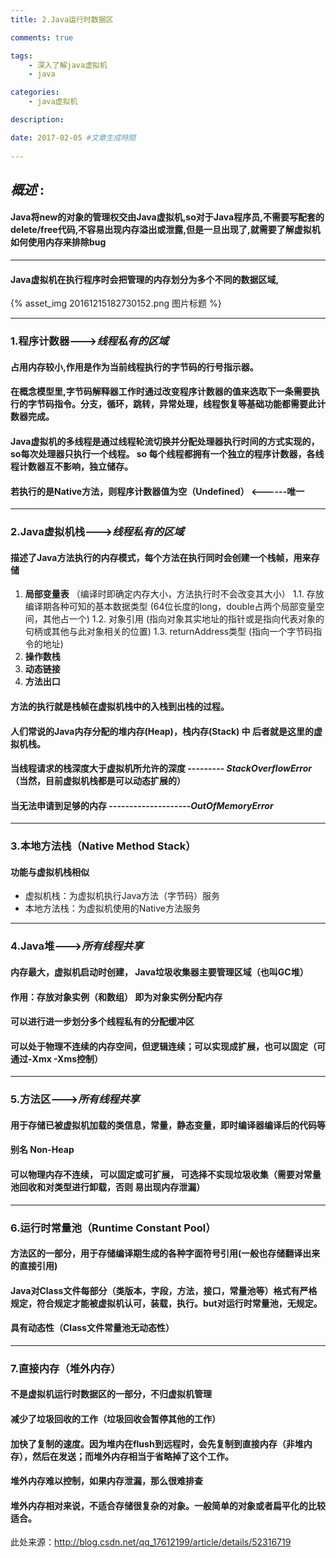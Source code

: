 ```yaml
---
title: 2.Java运行时数据区

comments: true    

tags: 
    - 深入了解java虚拟机
    - java

categories: 
    - java虚拟机

description:

date: 2017-02-05 #文章生成時間
   
---
```


## *概述* : 
#### Java将new的对象的管理权交由Java虚拟机,so对于Java程序员,不需要写配套的delete/free代码,不容易出现内存溢出或泄露,但是一旦出现了,就需要了解虚拟机如何使用内存来排除bug
----------
#### Java虚拟机在执行程序时会把管理的内存划分为多个不同的数据区域,
{% asset_img 20161215182730152.png 图片标题 %}

----------

### **1.程序计数器**--->*线程私有的区域*
#### 占用内存较小,作用是**作为当前线程执行的字节码的行号指示器**。
#### 在概念模型里,字节码解释器工作时通过改变程序计数器的值来选取下一条需要执行的字节码指令。分支，循环，跳转，异常处理，线程恢复等基础功能都需要此计数器完成。
#### Java虚拟机的多线程是通过线程轮流切换并分配处理器执行时间的方式实现的，so每次处理器只执行一个线程。 so **每个线程都拥有一个独立的程序计数器**，各线程计数器互不影响，独立储存。
#### 若执行的是Native方法，则程序计数器值为空（Undefined） <------唯一


<!--more-->

----------

### **2.Java虚拟机栈**--->*线程私有的区域*
#### 描述了Java方法执行的内存模式，每个方法在执行同时会创建一个栈帧，用来存储

 1. **局部变量表** （编译时即确定内存大小，方法执行时不会改变其大小）
 1.1. 存放编译期各种可知的基本数据类型  (64位长度的long，double占两个局部变量空间，其他占一个)
 1.2. 对象引用  (指向对象其实地址的指针或是指向代表对象的句柄或其他与此对象相关的位置)
 1.3. returnAddress类型  (指向一个字节码指令的地址)
 2. **操作数栈**
 3. **动态链接**
 4. **方法出口**

#### **方法的执行就是栈帧在虚拟机栈中的入栈到出栈的过程**。
#### 人们常说的Java内存分配的堆内存(Heap)，栈内存(Stack) 中 后者就是这里的虚拟机栈。
#### 当线程请求的栈深度大于虚拟机所允许的深度 --------- *StackOverflowError*（当然，目前虚拟机栈都是可以动态扩展的）
#### 当无法申请到足够的内存 --------------------*OutOfMemoryError*
----------

### **3.本地方法栈**（Native Method Stack）
#### 功能与虚拟机栈相似

 - 虚拟机栈：为虚拟机执行Java方法（字节码）服务
 - 本地方法栈：为虚拟机使用的Native方法服务 
 - ----------

### **4.Java堆**--->*所有线程共享*
#### 内存最大，虚拟机启动时创建， Java垃圾收集器主要管理区域（也叫**GC堆**）
#### 作用：**存放对象实例（和数组）** 即为对象实例分配内存
#### 可以进行进一步划分多个线程私有的分配缓冲区
#### 可以处于物理不连续的内存空间，但逻辑连续；可以实现成扩展，也可以固定（可通过-Xmx -Xms控制）
 - ----------
### **5.方法区**--->*所有线程共享*
#### 用于**存储已被虚拟机加载的类信息，常量，静态变量，即时编译器编译后的代码等**
#### 别名 Non-Heap 
#### 可以物理内存不连续， 可以固定或可扩展， 可选择不实现垃圾收集（需要对常量池回收和对类型进行卸载，否则 易出现内存泄漏）
 - ----------

### **6.运行时常量池（Runtime Constant Pool）**
#### 方法区的一部分，用于**存储编译期生成的各种字面符号引用(一般也存储翻译出来的直接引用)**
#### Java对Class文件每部分（类版本，字段，方法，接口，常量池等）格式有严格规定，符合规定才能被虚拟机认可，装载，执行。but对运行时常量池，无规定。
#### 具有**动态性**（Class文件常量池无动态性） 
 - ----------

### **7.直接内存（堆外内存）**
#### 不是虚拟机运行时数据区的一部分，不归虚拟机管理
#### 减少了垃圾回收的工作（垃圾回收会暂停其他的工作）
#### 加快了复制的速度。因为堆内在flush到远程时，会先复制到直接内存（非堆内存），然后在发送；而堆外内存相当于省略掉了这个工作。 
#### 堆外内存难以控制，如果内存泄漏，那么很难排查 
#### 堆外内存相对来说，不适合存储很复杂的对象。一般简单的对象或者扁平化的比较适合。
此处来源：http://blog.csdn.net/qq_17612199/article/details/52316719